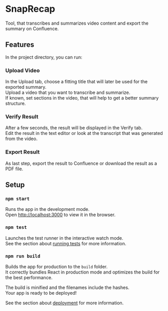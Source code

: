 # SnapRecap

Tool, that transcribes and summarizes video content and export the summary on Confluence.

## Features

In the project directory, you can run:

### Upload Video
In the Upload tab, choose a fitting title that will later be used for the exported summary.\
Upload a video that you want to transcribe and summarize.\
If known, set sections in the video, that will help to get a better summary structure.

### Verify Result
After a few seconds, the result will be displayed in the Verify tab.\
Edit the result in the text editor or look at the transcript that was generated from the video.

### Export Result
As last step, export the result to Confluence or download the result as a PDF file.


## Setup

### `npm start`

Runs the app in the development mode.\
Open [http://localhost:3000](http://localhost:3000) to view it in the browser.

### `npm test`

Launches the test runner in the interactive watch mode.\
See the section about [running tests](https://facebook.github.io/create-react-app/docs/running-tests) for more information.

### `npm run build`

Builds the app for production to the `build` folder.\
It correctly bundles React in production mode and optimizes the build for the best performance.

The build is minified and the filenames include the hashes.\
Your app is ready to be deployed!

See the section about [deployment](https://facebook.github.io/create-react-app/docs/deployment) for more information.
